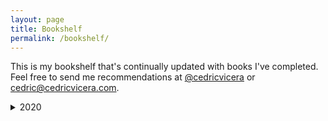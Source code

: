 ```yaml
---
layout: page
title: Bookshelf
permalink: /bookshelf/
---
```

This is my bookshelf that's continually updated with books I've completed. Feel free to send me recommendations at [@cedricvicera](https://twitter.com/cedricvicera) or [cedric@cedricvicera.com](mailto:cedric@cedricvicera.com).

<details>
<summary>2020</summary>
<section id="categories" markdown="1">
1. *The Burnout Society* ∙ Byung-Chul Han
2. *Dialogues on Ethical Vegetarianism* ∙ Michael Huemer
3. *American Psycho* ∙ Bret Easton Ellis
4. *Science Since Babylon* ∙ Derek de Solla Price
5. *The Latinos of Asia: How Filipino Americans Break the Rules of Race* ∙ Anthony Christian Ocampo
6. *Average is Over: Powering America Beyond the Age of the Great Stagnation* ∙ Tyler Cowen
7. *The Physics of Wall Street: A Brief History of Predicting the Unpredictable* ∙ James Owen Weatherall
8. *Good Work If You Can Get It: How to Succeed in Academia* ∙ Jason Brennan
9. *The American Challenge* ∙ Jean-Jacques Servan-Schreiber
10. *Why Not Capitalism?* ∙ Jason Brennan
11. *The Misinformation Age: How False Beliefs Spread* ∙ Cailin O'Connor & James Owen Weatherall
12. *Has the West Lost It?: A Provocation* ∙ Kishore Mahbubani
13. *Every Love Story Is a Ghost Story: A Life of David Foster Wallace* ∙ D. T. Max
14. *Hillbilly Elegy: A Memoir of a Family and Culture in Crisis* ∙ J. D. Vance
15. *The Decadent Society: How We Became the Victims of Our Own Success* ∙ Ross Douthat
16. *Uncanny Valley: A Memoir* ∙ Anna Wiener
17. *So Good They Can't Ignore You: Why Skills Trump Passion in the Quest for Work You Love* ∙ Cal Newport
18. *Cracks in the Ivory Tower: The Moral Mess of Higher Education* ∙ Jason Brennan & Phillip Magness
19. *Based Deleuze: The Reactionary Leftism of Gilles Deleuze* ∙ Justin Murphy
20. *The New Right: A Journey to the Fringe of American Politics* ∙ Michael Malice
21. *Bronze Age Mindset* ∙ Bronze Age Pervert
22. *Economics in One Lesson* ∙ Henry Hazlitt
23. *The Power of the Powerless* ∙ Václav Havel
</section>
</details>

